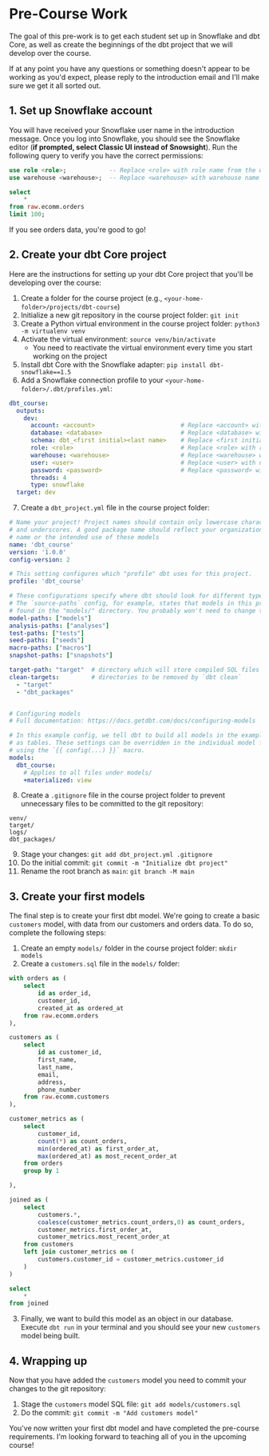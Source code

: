 # Pre-Course Work

The goal of this pre-work is to get each student set up in Snowflake and dbt Core, as well as create the beginnings of the dbt project that we will develop over the course.

If at any point you have any questions or something doesn't appear to be working as you'd expect, please reply to the introduction email and I'll make sure we get it all sorted out.

## 1. Set up Snowflake account

You will have received your Snowflake user name in the introduction message. Once you log into Snowflake, you should see the Snowflake editor (**if prompted, select Classic UI instead of Snowsight**). Run the following query to verify you have the correct permissions:

```sql
use role <role>;            -- Replace <role> with role name from the welcome email
use warehouse <warehouse>;  -- Replace <warehouse> with warehouse name from the welcome email

select
    *
from raw.ecomm.orders
limit 100;
```

If you see orders data, you're good to go!

## 2. Create your dbt Core project

Here are the instructions for setting up your dbt Core project that you'll be developing over the course:

1. Create a folder for the course project (e.g., `<your-home-folder>/projects/dbt-course`)
2. Initialize a new git repository in the course project folder: `git init`
3. Create a Python virtual environment in the course project folder: `python3 -m virtualenv venv`
4. Activate the virtual environment: `source venv/bin/activate`
    * You need to reactivate the virtual environment every time you start working on the project
5. Install dbt Core with the Snowflake adapter: `pip install dbt-snowflake==1.5`
6. Add a Snowflake connection profile to your `<your-home-folder>/.dbt/profiles.yml`:

```yml
dbt_course:
  outputs:
    dev:
      account: <account>                        # Replace <account> with account name from the welcome email
      database: <database>                      # Replace <database> with database name from the welcome email
      schema: dbt_<first initial><last name>    # Replace <first initial> and <last name>, i.e. for Simo Tumelius it would be dbt_stumelius
      role: <role>                              # Replace <role> with role name from the welcome email
      warehouse: <warehouse>                    # Replace <warehouse> with warehouse name from the welcome email
      user: <user>                              # Replace <user> with user name from the welcome email
      password: <password>                      # Replace <password> with password from the welcome email
      threads: 4
      type: snowflake
  target: dev
```
7. Create a `dbt_project.yml` file in the course project folder:

```yml
# Name your project! Project names should contain only lowercase characters
# and underscores. A good package name should reflect your organization's
# name or the intended use of these models
name: 'dbt_course'
version: '1.0.0'
config-version: 2

# This setting configures which "profile" dbt uses for this project.
profile: 'dbt_course'

# These configurations specify where dbt should look for different types of files.
# The `source-paths` config, for example, states that models in this project can be
# found in the "models/" directory. You probably won't need to change these!
model-paths: ["models"]
analysis-paths: ["analyses"]
test-paths: ["tests"]
seed-paths: ["seeds"]
macro-paths: ["macros"]
snapshot-paths: ["snapshots"]

target-path: "target"  # directory which will store compiled SQL files
clean-targets:         # directories to be removed by `dbt clean`
  - "target"
  - "dbt_packages"


# Configuring models
# Full documentation: https://docs.getdbt.com/docs/configuring-models

# In this example config, we tell dbt to build all models in the example/ directory
# as tables. These settings can be overridden in the individual model files
# using the `{{ config(...) }}` macro.
models:
  dbt_course:
    # Applies to all files under models/
    +materialized: view
```
8. Create a `.gitignore` file in the course project folder to prevent unnecessary files to be committed to the git repository:

```
venv/
target/
logs/
dbt_packages/
```
9. Stage your changes: `git add dbt_project.yml .gitignore`
10. Do the initial commit: `git commit -m "Initialize dbt project"`
11. Rename the root branch as `main`: `git branch -M main`

## 3. Create your first models

The final step is to create your first dbt model. We're going to create a basic `customers` model, with data from our customers and orders data. To do so, complete the following steps:

1. Create an empty `models/` folder in the course project folder: `mkdir models`
2. Create a `customers.sql` file in the `models/` folder:

```sql
with orders as (
    select
        id as order_id,
        customer_id,
        created_at as ordered_at
    from raw.ecomm.orders
), 

customers as (
    select
        id as customer_id,
        first_name,
        last_name,
        email,
        address,
        phone_number
    from raw.ecomm.customers
),

customer_metrics as (
    select
        customer_id,
        count(*) as count_orders,
        min(ordered_at) as first_order_at,
        max(ordered_at) as most_recent_order_at
    from orders
    group by 1

),

joined as (
    select
        customers.*,
        coalesce(customer_metrics.count_orders,0) as count_orders,
        customer_metrics.first_order_at,
        customer_metrics.most_recent_order_at
    from customers
    left join customer_metrics on (
        customers.customer_id = customer_metrics.customer_id
    )
)

select
    *
from joined
```

3. Finally, we want to build this model as an object in our database. Execute `dbt run` in your terminal and you should see your new `customers` model being built.

## 4. Wrapping up

Now that you have added the `customers` model you need to commit your changes to the git repository:

1. Stage the `customers` model SQL file: `git add models/customers.sql`
2. Do the commit: `git commit -m "Add customers model"`

You've now written your first dbt model and have completed the pre-course requirements. I'm looking forward to teaching all of you in the upcoming course!